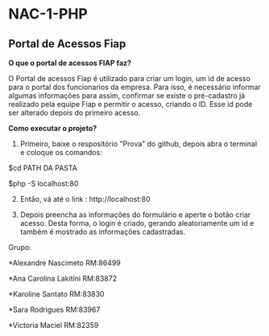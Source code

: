 # NAC-1-PHP
## **Portal de Acessos Fiap**




**O que o portal de acessos FIAP faz?**

O Portal de acessos Fiap é utilizado para criar um login, um id de acesso para o portal dos funcionarios da empresa. Para isso, é necessário informar algumas informações para assim, confirmar se existe o pré-cadastro já realizado pela equipe Fiap e permitir o acesso, criando o ID.  Esse id pode ser alterado depois do primeiro acesso. 


**Como executar o projeto?**

1. Primeiro, baixe o respositório "Prova" do github, depois abra o terminal e coloque os comandos:

  $cd PATH DA PASTA
  
  $php -S localhost:80

2. Então, vá até o link : http://localhost:80 

3. Depois preencha as informações do formulário e aperte o botão criar acesso. Desta forma, o login é criado, gerando aleatoriamente um id e também é mostrado as informações cadastradas. 







Grupo:

*Alexandre Nascimeto RM:86499     

*Ana Carolina Lakitini RM:83872

*Karoline Santato RM:83830

*Sara Rodrigues RM:83967

*Victoria Maciel RM:82359



